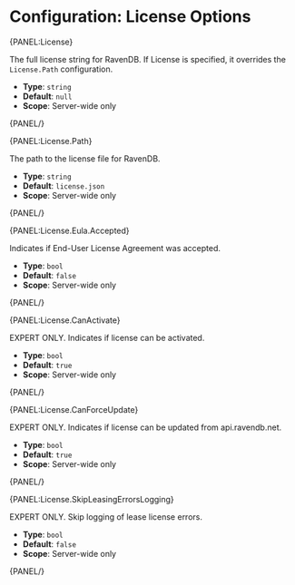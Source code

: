 # Configuration: License Options

{PANEL:License}

The full license string for RavenDB. If License is specified, it overrides the `License.Path` configuration.

- **Type**: `string`
- **Default**: `null`
- **Scope**: Server-wide only

{PANEL/}

{PANEL:License.Path}

The path to the license file for RavenDB.

- **Type**: `string`
- **Default**: `license.json`
- **Scope**: Server-wide only

{PANEL/}

{PANEL:License.Eula.Accepted}

Indicates if End-User License Agreement was accepted.

- **Type**: `bool`
- **Default**: `false`
- **Scope**: Server-wide only

{PANEL/}

{PANEL:License.CanActivate}

EXPERT ONLY. Indicates if license can be activated.

- **Type**: `bool`
- **Default**: `true`
- **Scope**: Server-wide only

{PANEL/}

{PANEL:License.CanForceUpdate}

EXPERT ONLY. Indicates if license can be updated from api.ravendb.net.

- **Type**: `bool`
- **Default**: `true`
- **Scope**: Server-wide only

{PANEL/}

{PANEL:License.SkipLeasingErrorsLogging}

EXPERT ONLY. Skip logging of lease license errors.

- **Type**: `bool`
- **Default**: `false`
- **Scope**: Server-wide only

{PANEL/}
